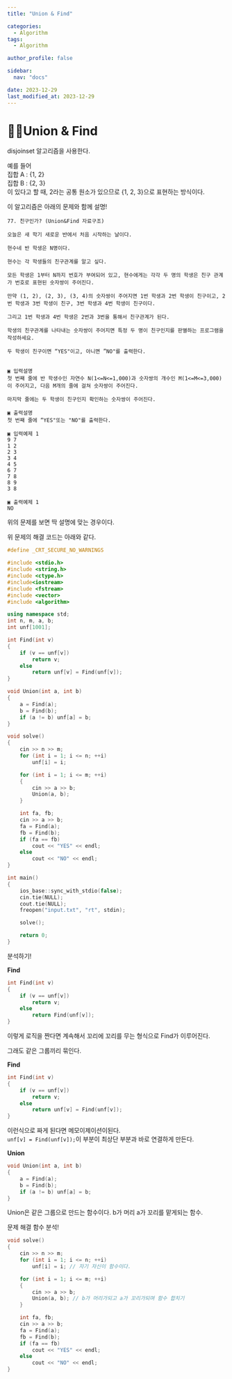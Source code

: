 ```yaml
---
title: "Union & Find"

categories:
  - Algorithm
tags:
  - Algorithm

author_profile: false

sidebar:
  nav: "docs"

date: 2023-12-29
last_modified_at: 2023-12-29
---
```


# 🙇‍♀️Union & Find

disjoinset 알고리즘을 사용한다.  

예를 들어  
집합 A : {1, 2}  
집합 B : {2, 3}  
이 있다고 할 때, 
2라는 공통 원소가 있으므로 {1, 2, 3}으로 표현하는 방식이다.  

이 알고리즘은 아래의 문제와 함께 설명!  

```
77. 친구인가? (Union&Find 자료구조)  

오늘은 새 학기 새로운 반에서 처음 시작하는 날이다. 

현수네 반 학생은 N명이다. 

현수는 각 학생들의 친구관계를 알고 싶다.

모든 학생은 1부터 N까지 번호가 부여되어 있고, 현수에게는 각각 두 명의 학생은 친구 관계가 번호로 표현된 숫자쌍이 주어진다. 

만약 (1, 2), (2, 3), (3, 4)의 숫자쌍이 주어지면 1번 학생과 2번 학생이 친구이고, 2번 학생과 3번 학생이 친구, 3번 학생과 4번 학생이 친구이다. 

그리고 1번 학생과 4번 학생은 2번과 3번을 통해서 친구관계가 된다.

학생의 친구관계를 나타내는 숫자쌍이 주어지면 특정 두 명이 친구인지를 판별하는 프로그램을 작성하세요. 

두 학생이 친구이면 “YES"이고, 아니면 ”NO"를 출력한다.


▣ 입력설명
첫 번째 줄에 반 학생수인 자연수 N(1<=N<=1,000)과 숫자쌍의 개수인 M(1<=M<=3,000)이 주어지고, 다음 M개의 줄에 걸쳐 숫자쌍이 주어진다. 

마지막 줄에는 두 학생이 친구인지 확인하는 숫자쌍이 주어진다.

▣ 출력설명
첫 번째 줄에 “YES"또는 "NO"를 출력한다.

▣ 입력예제 1 
9 7
1 2
2 3
3 4
4 5
6 7
7 8
8 9
3 8

▣ 출력예제 1
NO
```

위의 문제를 보면 딱 설명에 맞는 경우이다.  

위 문제의 해결 코드는 아래와 같다.  

```cpp
#define _CRT_SECURE_NO_WARNINGS

#include <stdio.h>
#include <string.h>
#include <ctype.h>
#include<iostream>
#include <fstream>
#include <vector>
#include <algorithm>

using namespace std;
int n, m, a, b;
int unf[1001];

int Find(int v)
{
	if (v == unf[v])
		return v;
	else
		return unf[v] = Find(unf[v]);
}

void Union(int a, int b)
{
	a = Find(a);
	b = Find(b);
	if (a != b) unf[a] = b;
}

void solve()
{
	cin >> n >> m;
	for (int i = 1; i <= n; ++i)
		unf[i] = i;

	for (int i = 1; i <= m; ++i)
	{
		cin >> a >> b;
		Union(a, b);
	}

	int fa, fb;
	cin >> a >> b;
	fa = Find(a);
	fb = Find(b);
	if (fa == fb)
		cout << "YES" << endl;
	else
		cout << "NO" << endl;
}

int main() 
{
	ios_base::sync_with_stdio(false);
	cin.tie(NULL);
	cout.tie(NULL);
	freopen("input.txt", "rt", stdin);

	solve();

	return 0;
}
```

분석하기!  

**Find**
```cpp
int Find(int v)
{
	if (v == unf[v])
		return v;
	else
		return Find(unf[v]);
}
```
이렇게 로직을 짠다면 계속해서 꼬리에 꼬리를 무는 형식으로 Find가 이루어진다.  

그래도 같은 그룹끼리 묶인다.  

**Find**
```cpp
int Find(int v)
{
	if (v == unf[v])
		return v;
	else
		return unf[v] = Find(unf[v]);
}
```
이런식으로 짜게 된다면 메모이제이션이된다.  
`unf[v] = Find(unf[v]);`이 부분이 최상단 부분과 바로 연결하게 만든다.  

**Union**
```cpp
void Union(int a, int b)
{
	a = Find(a);
	b = Find(b);
	if (a != b) unf[a] = b;
}
```
Union은 같은 그룹으로 만드는 함수이다. b가 머리 a가 꼬리를 맡게되는 함수.  

문제 해결 함수 분석!
```cpp
void solve()
{
	cin >> n >> m;
	for (int i = 1; i <= n; ++i)
		unf[i] = i; // 자기 자신이 함수이다.

	for (int i = 1; i <= m; ++i)
	{
		cin >> a >> b;
		Union(a, b); // b가 머리가되고 a가 꼬리가되며 함수 합치기
	}

	int fa, fb;
	cin >> a >> b;
	fa = Find(a);
	fb = Find(b);
	if (fa == fb)
		cout << "YES" << endl;
	else
		cout << "NO" << endl;
}
```